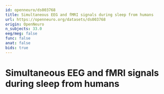 ```yaml
---
id: openneuro/ds003768
title: Simultaneous EEG and fMRI signals during sleep from humans
url: https://openneuro.org/datasets/ds003768
origin: OpenNeuro
n_subjects: 33.0
eeg/meg: false
func: false
anat: false
bids: true
---
```


# Simultaneous EEG and fMRI signals during sleep from humans
